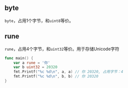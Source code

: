 ## byte
`byte`，占用1个字节，和`uint8`等价。

## rune
`rune`，占用4个字节，和`uint32`等价。用于存储Unicode字符

```go
func main() {
	var a rune = '你'
	var b uint32 = 20320
	fmt.Printf("%c %d\n", a, a) // 你 20320, 占用字节：4
	fmt.Printf("%c %d\n", b, b) // 你 20320
}
```